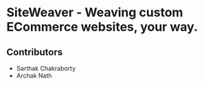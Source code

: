 # SiteWeaver - Weaving custom ECommerce websites, your way.

## Contributors

- Sarthak Chakraborty
- Archak Nath 
